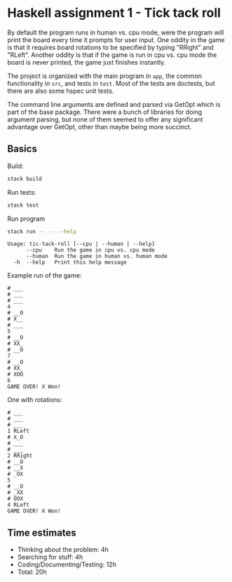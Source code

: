 # Haskell assignment 1 - Tick tack roll

By default the program runs in human vs. cpu mode, were the program will print the board every time it prompts for user input. One oddity in the game is that it requires board rotations to be specified by typing "RRight" and "RLeft". Another oddity is that if the game is run in cpu vs. cpu mode the board is never printed, the game just finishes instantly.

The project is organized with the main program in `app`, the common functionality in `src`, and tests in `test`. Most of the tests are doctests, but there are also some hspec unit tests.

The command line arguments are defined and parsed via GetOpt which is part of the base package.
There were a bunch of libraries for doing argument parsing, but none of them seemed to offer any significant advantage over GetOpt, other than maybe being more succinct.

## Basics

Build:
```bash
stack build
```

Run tests:
```bash
stack test
```

Run program
```bash
stack run -- -- --help
```
```
Usage: tic-tack-roll [--cpu | --human | --help]
      --cpu    Run the game in cpu vs. cpu mode
      --human  Run the game in human vs. human mode
  -h  --help   Print this help message
```

Example run of the game:
```
# ___
# ___
# ___
4
# __O
# X__
# ___
5
# __O
# XX_
# __O
7
# __O
# XX_
# XOO
6
GAME OVER! X Won!
```

One with rotations:
```
# ___
# ___
# ___
1 RLeft
# X_O
# ___
# ___
2 RRight
# __O
# __X
# _OX
5
# __O
# _XX
# OOX
4 RLeft
GAME OVER! X Won!
```

## Time estimates

- Thinking about the problem: 4h
- Searching for stuff: 4h
- Coding/Documenting/Testing: 12h
- Total: 20h
